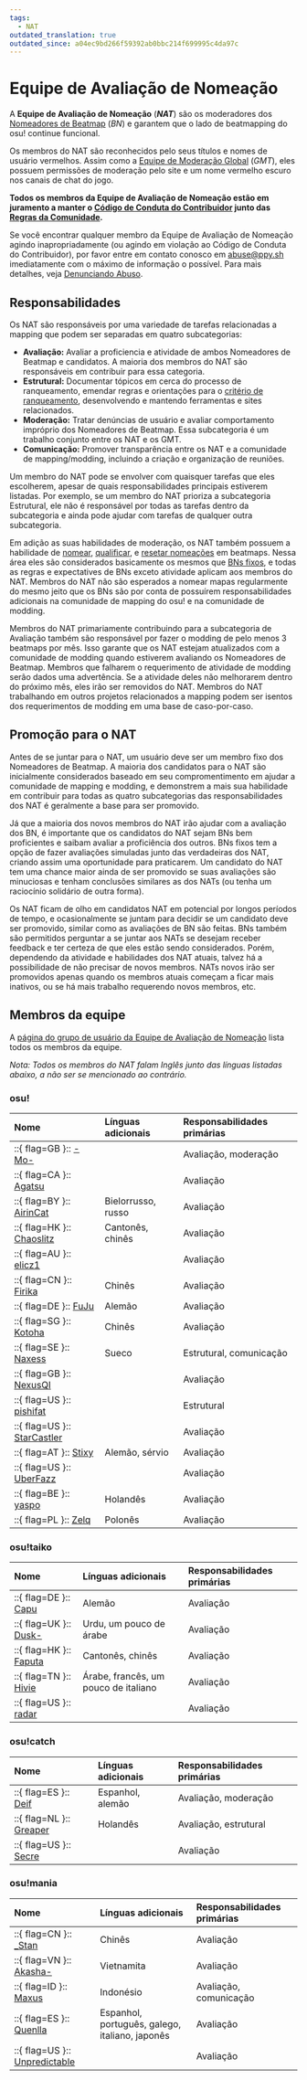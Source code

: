 ```yaml
---
tags:
  - NAT
outdated_translation: true
outdated_since: a04ec9bd266f59392ab0bbc214f699995c4da97c
---
```


# Equipe de Avaliação de Nomeação

A **Equipe de Avaliação de Nomeação** (***NAT***) são os moderadores dos [Nomeadores de Beatmap](/wiki/People/The_Team/Beatmap_Nominators) (*BN*) e garantem que o lado de beatmapping do osu! continue funcional.

Os membros do NAT são reconhecidos pelo seus títulos e nomes de usuário vermelhos. Assim como a [Equipe de Moderação Global](/wiki/People/The_Team/Global_Moderation_Team) (*GMT*), eles possuem permissões de moderação pelo site e um nome vermelho escuro nos canais de chat do jogo.

**Todos os membros da Equipe de Avaliação de Nomeação estão em juramento a manter o [Código de Conduta do Contribuidor](/wiki/Contributor_Code_of_Conduct) junto das [Regras da Comunidade](/wiki/Rules).**

Se você encontrar qualquer membro da Equipe de Avaliação de Nomeação agindo inapropriadamente (ou agindo em violação ao Código de Conduta do Contribuidor), por favor entre em contato conosco em [abuse@ppy.sh](mailto:abuse@ppy.sh) imediatamente com o máximo de informação o possível. Para mais detalhes, veja [Denunciando Abuso](/wiki/Reporting_bad_behaviour/Abuse).

## Responsabilidades

Os NAT são responsáveis por uma variedade de tarefas relacionadas a mapping que podem ser separadas em quatro subcategorias:

- **Avaliação:** Avaliar a proficiencia e atividade de ambos Nomeadores de Beatmap e candidatos. A maioria dos membros do NAT são responsáveis em contribuir para essa categoria.
- **Estrutural:** Documentar tópicos em cerca do processo de ranqueamento, emendar regras e orientações para o [critério de ranqueamento](/wiki/Ranking_Criteria), desenvolvendo e mantendo ferramentas e sites relacionados.
- **Moderação:** Tratar denúncias de usuário e avaliar comportamento impróprio dos Nomeadores de Beatmap. Essa subcategoria é um trabalho conjunto entre os NAT e os GMT.
- **Comunicação:** Promover transparência entre os NAT e a comunidade de mapping/modding, incluindo a criação e organização de reuniões.

Um membro do NAT pode se envolver com quaisquer tarefas que eles escolherem, apesar de quais responsabilidades principais estiverem listadas. Por exemplo, se um membro do NAT prioriza a subcategoria Estrutural, ele não é responsável por todas as tarefas dentro da subcategoria e ainda pode ajudar com tarefas de qualquer outra subcategoria.

Em adição as suas habilidades de moderação, os NAT também possuem a habilidade de [nomear](/wiki/Beatmap_ranking_procedure#nominations), [qualificar](/wiki/Beatmap_ranking_procedure#qualification), e [resetar nomeações](/wiki/Beatmap_ranking_procedure#nomination-resets) em beatmaps. Nessa área eles são considerados basicamente os mesmos que [BNs fixos](/wiki/People/The_Team/Beatmap_Nominators#nomeadores-de-beatmap-fixos), e todas as regras e expectatives de BNs exceto atividade aplicam aos membros do NAT. Membros do NAT não são esperados a nomear mapas regularmente do mesmo jeito que os BNs são por conta de possuírem responsabilidades adicionais na comunidade de mapping do osu! e na comunidade de modding.

Membros do NAT primariamente contribuindo para a subcategoria de Avaliação também são responsável por fazer o modding de pelo menos 3 beatmaps por mês. Isso garante que os NAT estejam atualizados com a comunidade de modding quando estiverem avaliando os Nomeadores de Beatmap. Membros que falharem o requerimento de atividade de modding serão dados uma advertência. Se a atividade deles não melhorarem dentro do próximo mês, eles irão ser removidos do NAT. Membros do NAT trabalhando em outros projetos relacionados a mapping podem ser isentos dos requerimentos de modding em uma base de caso-por-caso.

## Promoção para o NAT

Antes de se juntar para o NAT, um usuário deve ser um membro fixo dos Nomeadores de Beatmap. A maioria dos candidatos para o NAT são inicialmente considerados baseado em seu compromentimento em ajudar a comunidade de mapping e modding, e demonstrem a mais sua habilidade em contribuir para todas as quatro subcategorias das responsabilidades dos NAT é geralmente a base para ser promovido.

Já que a maioria dos novos membros do NAT irão ajudar com a avaliação dos BN, é importante que os candidatos do NAT sejam BNs bem proficientes e saibam avaliar a proficiência dos outros. BNs fixos tem a opção de fazer avaliações simuladas junto das verdadeiras dos NAT, criando assim uma oportunidade para praticarem. Um candidato do NAT tem uma chance maior ainda de ser promovido se suas avaliações são minuciosas e tenham conclusões similares as dos NATs (ou tenha um raciocínio solidário de outra forma).

Os NAT ficam de olho em candidatos NAT em potencial por longos períodos de tempo, e ocasionalmente se juntam para decidir se um candidato deve ser promovido, similar como as avaliações de BN são feitas. BNs também são permitidos perguntar a se juntar aos NATs se desejam receber feedback e ter certeza de que eles estão sendo considerados. Porém, dependendo da atividade e habilidades dos NAT atuais, talvez há a possibilidade de não precisar de novos membros. NATs novos irão ser promovidos apenas quando os membros atuais começam a ficar mais inativos, ou se há mais trabalho requerendo novos membros, etc.

## Membros da equipe

A [página do grupo de usuário da Equipe de Avaliação de Nomeação](https://osu.ppy.sh/groups/7) lista todos os membros da equipe.

*Nota: Todos os membros do NAT falam Inglês junto das línguas listadas abaixo, a não ser se mencionado ao contrário.*

### osu!

| Nome | Línguas adicionais | Responsabilidades primárias |
| :-- | :-- | :-- |
| ::{ flag=GB }:: [-Mo-](https://osu.ppy.sh/users/2202163) |  | Avaliação, moderação |
| ::{ flag=CA }:: [Agatsu](https://osu.ppy.sh/users/5579871) |  | Avaliação |
| ::{ flag=BY }:: [AirinCat](https://osu.ppy.sh/users/11119539) | Bielorrusso, russo | Avaliação |
| ::{ flag=HK }:: [Chaoslitz](https://osu.ppy.sh/users/3621552) | Cantonês, chinês | Avaliação |
| ::{ flag=AU }:: [elicz1](https://osu.ppy.sh/users/8039342) |  | Avaliação |
| ::{ flag=CN }:: [Firika](https://osu.ppy.sh/users/9590557) | Chinês | Avaliação |
| ::{ flag=DE }:: [FuJu](https://osu.ppy.sh/users/10773882) | Alemão | Avaliação |
| ::{ flag=SG }:: [Kotoha](https://osu.ppy.sh/users/7823498) | Chinês | Avaliação |
| ::{ flag=SE }:: [Naxess](https://osu.ppy.sh/users/8129817) | Sueco | Estrutural, comunicação |
| ::{ flag=GB }:: [NexusQI](https://osu.ppy.sh/users/13822800) |  | Avaliação |
| ::{ flag=US }:: [pishifat](https://osu.ppy.sh/users/3178418) |  | Estrutural |
| ::{ flag=US }:: [StarCastler](https://osu.ppy.sh/users/12402453) |  | Avaliação |
| ::{ flag=AT }:: [Stixy](https://osu.ppy.sh/users/9000308) | Alemão, sérvio | Avaliação |
| ::{ flag=US }:: [UberFazz](https://osu.ppy.sh/users/8646059) |  | Avaliação |
| ::{ flag=BE }:: [yaspo](https://osu.ppy.sh/users/4945926) | Holandês | Avaliação |
| ::{ flag=PL }:: [Zelq](https://osu.ppy.sh/users/8953955) | Polonês | Avaliação |

### osu!taiko

| Nome | Línguas adicionais | Responsabilidades primárias |
| :-- | :-- | :-- |
| ::{ flag=DE }:: [Capu](https://osu.ppy.sh/users/2474015) | Alemão | Avaliação |
| ::{ flag=UK }:: [Dusk-](https://osu.ppy.sh/users/6092181) | Urdu, um pouco de árabe | Avaliação |
| ::{ flag=HK }:: [Faputa](https://osu.ppy.sh/users/845733) | Cantonês, chinês | Avaliação |
| ::{ flag=TN }:: [Hivie](https://osu.ppy.sh/users/14102976) | Árabe, francês, um pouco de italiano | Avaliação |
| ::{ flag=US }:: [radar](https://osu.ppy.sh/users/7131099) |  | Avaliação |

### osu!catch

| Nome | Línguas adicionais | Responsabilidades primárias |
| :-- | :-- | :-- |
| ::{ flag=ES }:: [Deif](https://osu.ppy.sh/users/318565) | Espanhol, alemão | Avaliação, moderação |
| ::{ flag=NL }:: [Greaper](https://osu.ppy.sh/users/2369776) | Holandês | Avaliação, estrutural |
| ::{ flag=US }:: [Secre](https://osu.ppy.sh/users/2306637) |  | Avaliação |

### osu!mania

| Nome | Línguas adicionais | Responsabilidades primárias |
| :-- | :-- | :-- |
| ::{ flag=CN }:: [\_Stan](https://osu.ppy.sh/users/1653229) | Chinês | Avaliação |
| ::{ flag=VN }:: [Akasha-](https://osu.ppy.sh/users/2596306) | Vietnamita | Avaliação |
| ::{ flag=ID }:: [Maxus](https://osu.ppy.sh/users/4335785) | Indonésio | Avaliação, comunicação |
| ::{ flag=ES }:: [Quenlla](https://osu.ppy.sh/users/4725379) | Espanhol, português, galego, italiano, japonês | Avaliação |
| ::{ flag=US }:: [Unpredictable](https://osu.ppy.sh/users/7560872) |  | Avaliação |
